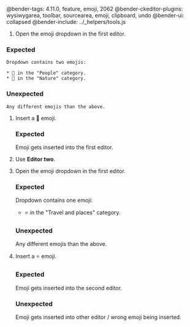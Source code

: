 @bender-tags: 4.11.0, feature, emoji, 2062
@bender-ckeditor-plugins: wysiwygarea, toolbar, sourcearea, emoji, clipboard, undo
@bender-ui: collapsed
@bender-include: ../_helpers/tools.js

1. Open the emoji dropdown in the first editor.

  ### Expected

	Dropdown contains two emojis:

	* 🍕 in the "People" category.
	* 🍰 in the "Nature" category.

  ### Unexpected

	Any different emojis than the above.

1. Insert a 🍕 emoji.

	### Expected

	Emoji gets inserted into the first editor.

1. Use **Editor two**.
1. Open the emoji dropdown in the first editor.

	### Expected

	Dropdown contains one emoji:

	* ⭐ in the "Travel and places" category.

	### Unexpected

	Any different emojis than the above.

1. Insert a ⭐ emoji.

	### Expected

	Emoji gets inserted into the second editor.

	### Unexpected

	Emoji gets inserted into other editor / wrong emoji being inserted.
